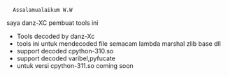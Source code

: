       Assalamualaikum W.W
  saya danz-XC pembuat tools ini
  
- Tools decoded by danz-Xc
- tools ini untuk mendecoded file
  semacam lambda marshal zlib base dll
- support decoded cpython-310.so
- support decoded varibel,pyfucate
- untuk versi cpython-311.so coming soon
